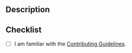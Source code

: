## Description
<!-- Set a descriptive pull request title. -->
<!-- Provide a standalone description of changes in this PR. -->
<!-- Reference any issues relevant to this PR. -->

## Checklist
- [ ] I am familiar with the [Contributing Guidelines](https://github.com/newton-physics/urdf-usd-converter/blob/HEAD/CONTRIBUTING.md).
